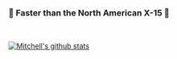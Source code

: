### :rocket: Faster than the North American X-15 :rocket:
<br/>

[![Mitchell's github stats](https://github-readme-stats.vercel.app/api?username=parkerthegeniuschild)](https://github.com/parkerthegeniuschild/github-readme-stats)

<!--
**parkerthegeniuschild/parkerthegeniuschild** is a ✨ _special_ ✨ repository because its `README.md` (this file) appears on your GitHub profile.

Here are some ideas to get you started:

- 🔭 I’m currently working on ...
- 🌱 I’m currently learning ...
- 👯 I’m looking to collaborate on ...
- 🤔 I’m looking for help with ...
- 💬 Ask me about ...
- 📫 How to reach me: ...
- 😄 Pronouns: ...
- ⚡ Fun fact: ...
-->
